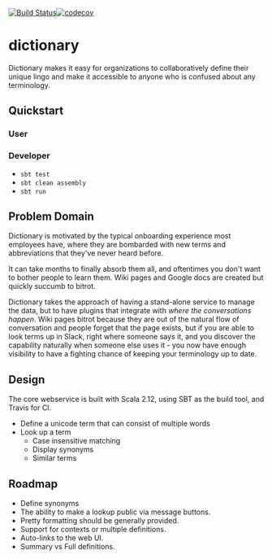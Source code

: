 [![Build Status](https://travis-ci.org/justin-yan/dictionary.svg?branch=master)](https://travis-ci.org/justin-yan/rationals)[![codecov](https://codecov.io/gh/justin-yan/rationals/branch/master/graph/badge.svg)](https://codecov.io/gh/justin-yan/dictionary)

# dictionary

Dictionary makes it easy for organizations to collaboratively define their unique lingo and make it accessible to anyone who is confused about any terminology.

## Quickstart

### User

### Developer

- `sbt test`
- `sbt clean assembly`
- `sbt run`

## Problem Domain

Dictionary is motivated by the typical onboarding experience most employees have, where they are bombarded with new terms and abbreviations that they've never heard before.

It can take months to finally absorb them all, and oftentimes you don't want to bother people to learn them.  Wiki pages and Google docs are created but quickly succumb to bitrot.

Dictionary takes the approach of having a stand-alone service to manage the data, but to have plugins that integrate with *where the conversations happen*.  Wiki pages bitrot because they are out of the natural flow of conversation and people forget that the page exists, but if you are able to look terms up in Slack, right where someone says it, and you discover the capability naturally when someone else uses it - you now have enough visibility to have a fighting chance of keeping your terminology up to date.

## Design

The core webservice is built with Scala 2.12, using SBT as the build tool, and Travis for CI.

- Define a unicode term that can consist of multiple words
- Look up a term
    - Case insensitive matching
    - Display synonyms
    - Similar terms

## Roadmap

- Define synonyms
- The ability to make a lookup public via message buttons.
- Pretty formatting should be generally provided.
- Support for contexts or multiple definitions.
- Auto-links to the web UI.
- Summary vs Full definitions.
